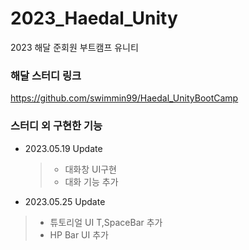 # 2023_Haedal_Unity
2023 해달 준회원 부트캠프 유니티

### 해달 스터디 링크

https://github.com/swimmin99/Haedal_UnityBootCamp

### 스터디 외 구현한 기능
- 2023.05.19 Update
  > - 대화창 UI구현
  > - 대화 기능 추가
  
- 2023.05.25 Update
 > - 튜토리얼 UI T,SpaceBar 추가
 > - HP Bar UI 추가
